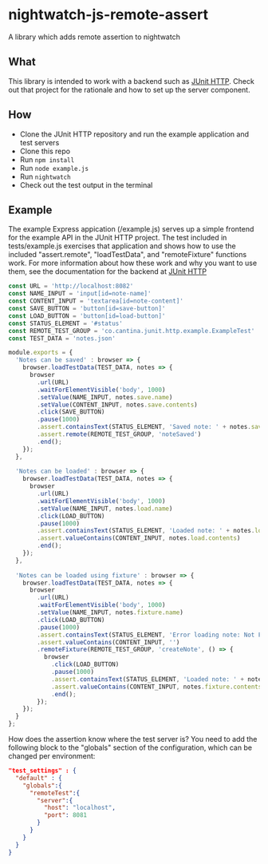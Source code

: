 # nightwatch-js-remote-assert

A library which adds remote assertion to nightwatch

## What

This library is intended to work with a backend such as [JUnit HTTP](https://github.com/cantinac/junit-http). Check out that project for the rationale and how to set up the server component.

## How

* Clone the JUnit HTTP repository and run the example application and test servers
* Clone this repo
* Run ```npm install```
* Run ```node example.js```
* Run ```nightwatch```
* Check out the test output in the terminal

## Example 

The example Express appication (/example.js) serves up a simple frontend for the example API in the JUnit HTTP project. The test included in tests/example.js exercises that application and shows how to use the included "assert.remote", "loadTestData", and "remoteFixture" functions work. For more information about how these work and why you want to use them, see the documentation for the backend at [JUnit HTTP](https://github.com/cantinac/junit-http)

```javascript
const URL = 'http://localhost:8082'
const NAME_INPUT = 'input[id=note-name]'
const CONTENT_INPUT = 'textarea[id=note-content]'
const SAVE_BUTTON = 'button[id=save-button]'
const LOAD_BUTTON = 'button[id=load-button]'
const STATUS_ELEMENT = '#status'
const REMOTE_TEST_GROUP = 'co.cantina.junit.http.example.ExampleTest'
const TEST_DATA = 'notes.json'

module.exports = {
  'Notes can be saved' : browser => {
    browser.loadTestData(TEST_DATA, notes => {
      browser
        .url(URL)
        .waitForElementVisible('body', 1000)
        .setValue(NAME_INPUT, notes.save.name)
        .setValue(CONTENT_INPUT, notes.save.contents)
        .click(SAVE_BUTTON)
        .pause(1000)
        .assert.containsText(STATUS_ELEMENT, 'Saved note: ' + notes.save.name)
        .assert.remote(REMOTE_TEST_GROUP, 'noteSaved')
        .end();
    });
  },
  
  'Notes can be loaded' : browser => {
    browser.loadTestData(TEST_DATA, notes => {
      browser
        .url(URL)
        .waitForElementVisible('body', 1000)
        .setValue(NAME_INPUT, notes.load.name)
        .click(LOAD_BUTTON)
        .pause(1000)
        .assert.containsText(STATUS_ELEMENT, 'Loaded note: ' + notes.load.name)
        .assert.valueContains(CONTENT_INPUT, notes.load.contents)
        .end();
    });
  },
  
  'Notes can be loaded using fixture' : browser => {
    browser.loadTestData(TEST_DATA, notes => {
      browser
        .url(URL)
        .waitForElementVisible('body', 1000)
        .setValue(NAME_INPUT, notes.fixture.name)
        .click(LOAD_BUTTON)
        .pause(1000)
        .assert.containsText(STATUS_ELEMENT, 'Error loading note: Not Found')
        .assert.valueContains(CONTENT_INPUT, '')
        .remoteFixture(REMOTE_TEST_GROUP, 'createNote', () => {
          browser
            .click(LOAD_BUTTON)
            .pause(1000)
            .assert.containsText(STATUS_ELEMENT, 'Loaded note: ' + notes.fixture.name)
            .assert.valueContains(CONTENT_INPUT, notes.fixture.contents)
            .end();
        });
    });
  }
};

```

How does the assertion know where the test server is? You need to add the following block to the "globals" section of the configuration, which can be changed per environment: 

```json
"test_settings" : {
  "default" : {
    "globals":{
      "remoteTest":{
        "server":{
          "host": "localhost",
          "port": 8081
        }
      }
    }
  }
}
```


